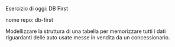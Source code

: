 Esercizio di oggi: DB First

nome repo: db-first

Modellizzare la struttura di una tabella per memorizzare tutti i dati riguardanti delle auto usate messe in vendita da un concessionario.

